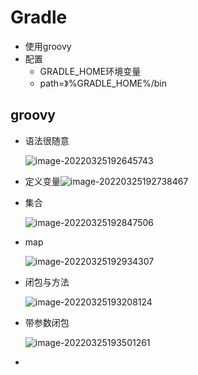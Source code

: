 # Gradle

+ 使用groovy
+ 配置
  + GRADLE_HOME环境变量
  + path=》%GRADLE_HOME%/bin

## groovy

+ 语法很随意

  ![image-20220325192645743](https://home.innky.xyz:25566/images/image-20220325192645743.png)

+ 定义变量![image-20220325192738467](https://home.innky.xyz:25566/images/image-20220325192738467.png)

+ 集合

  ![image-20220325192847506](https://home.innky.xyz:25566/images/image-20220325192847506.png)

+ map

  ![image-20220325192934307](https://home.innky.xyz:25566/images/image-20220325192934307.png)

+ 闭包与方法

  ![image-20220325193208124](https://home.innky.xyz:25566/images/image-20220325193208124.png)

+ 带参数闭包

  ![image-20220325193501261](https://home.innky.xyz:25566/images/image-20220325193501261.png)

+ 